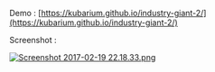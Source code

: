 Demo : [https://kubarium.github.io/industry-giant-2/](https://kubarium.github.io/industry-giant-2/)

Screenshot : 

[![Screenshot 2017-02-19 22.18.33.png](https://s6.postimg.cc/zb8keudj5/Screenshot_2017_02_19_22_18_33.png)](https://postimg.cc/image/6lloi79j1/)

